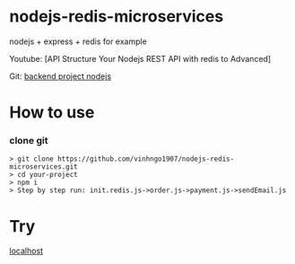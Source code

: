 # nodejs-redis-microservices
nodejs + express + redis for example

Youtube: [API Structure Your Nodejs REST API with redis to Advanced]

Git: [backend project nodejs](https://github.com/vinhngo1907)

# How to use

### clone git

```
> git clone https://github.com/vinhngo1907/nodejs-redis-microservices.git
> cd your-project
> npm i
> Step by step run: init.redis.js->order.js->payment.js->sendEmail.js
```

# Try

[localhost](http://localhost:3051)
